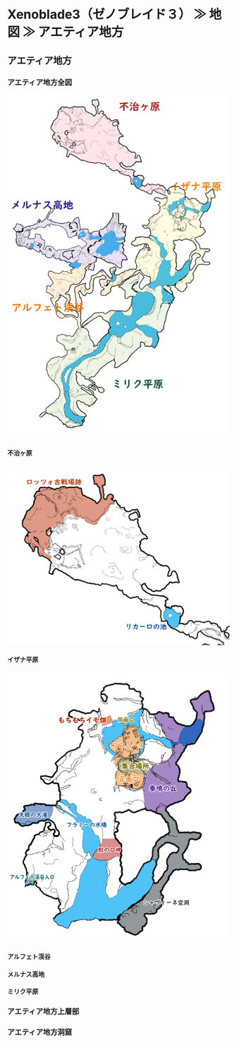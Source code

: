 # Xenoblade3（ゼノブレイド３） ≫ 地図 ≫ アエティア地方

## アエティア地方

### アエティア地方全図

![](アエティア地方全図.png)

#### 不治ヶ原

![](アエティア地方全図_不治ヶ原.png)


#### イザナ平原

![](アエティア地方全図_イザナ平原.png)

#### アルフェト渓谷

#### メルナス高地

#### ミリク平原


### アエティア地方上層部

### アエティア地方洞窟

